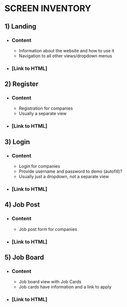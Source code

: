 # SCREEN INVENTORY
## 1) Landing
  * ### Content
    * Information about the website and how to use it
    * Navigation to all other views/dropdown menus
  * ### [Link to HTML]
## 2) Register
  * ### Content
    * Registration for companies
    * Usually a separate view
  * ### [Link to HTML]
## 3) Login
  * ### Content
    * Login for companies
    * Provide username and password to demo (autofill)?
    * Usually just a dropdown, not a separate view 
  * ### [Link to HTML]
## 4) Job Post
  * ### Content
    * Job post form for companies
  * ### [Link to HTML]
## 5) Job Board
  * ### Content
    * Job board view with Job Cards
    * Job cards have information and a link to apply
  * ### [Link to HTML]